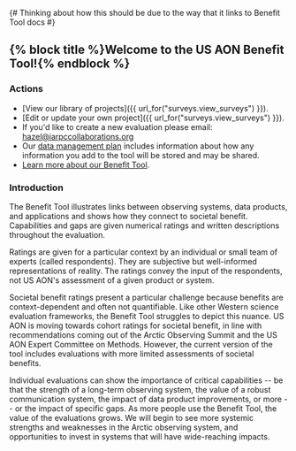 {# Thinking about how this should be due to the way that it links to Benefit Tool docs #} 

## {% block title %}Welcome to the US AON Benefit Tool!{% endblock %}

### Actions

* [View our library of projects]({{ url_for("surveys.view_surveys") }}).
* [Edit or update your own project]({{ url_for("surveys.view_surveys") }}).
* If you'd like to create a new evaluation please email: [hazel@iarpccollaborations.org](mailto:hazel@iarpccollaborations.org)
* Our [data management plan](https://docs.google.com/document/d/13DLX3A__M60xMgFbQqk2NMAjZzahn5FZcvB3fWSVRck/edit?usp=sharing)
  includes information about how any information you add to the tool will be stored and may be shared.
* [Learn more about our Benefit Tool](https://usaon.org/evaluation-and-planning/benefit-tool).


### Introduction

The Benefit Tool illustrates links between observing systems, data products, and
applications and shows how they connect to societal benefit.
Capabilities and gaps are given numerical ratings and written descriptions throughout
the evaluation. 
 
Ratings are given for a particular context by an individual or small team of experts
(called respondents).
They are subjective but well-informed representations of reality.
The ratings convey the input of the respondents, not US AON's assessment of a given
product or system.
 
Societal benefit ratings present a particular challenge because benefits are context-dependent
and often not quantifiable.
Like other Western science evaluation frameworks, the Benefit Tool struggles to depict
this nuance.
US AON is moving towards cohort ratings for societal benefit, in line with
recommendations coming out of the Arctic Observing Summit  and the US AON Expert
Committee on Methods.
However, the current version of the tool includes evaluations with more limited
assessments of societal benefits.
 
Individual evaluations can show the importance of critical capabilities -- be that the strength 
of a long-term observing system, the value of a robust communication system, the impact of 
data product improvements, or more -- or the impact of specific gaps.
As more people use the Benefit Tool, the value of the evaluations grows.
We will begin to see more systemic strengths and weaknesses in the Arctic observing
system, and opportunities to invest in systems that will have wide-reaching impacts.
